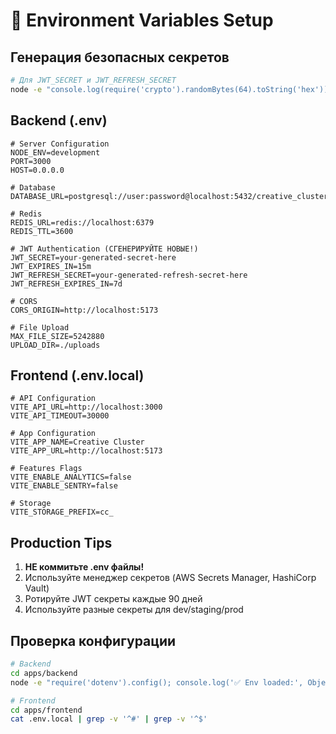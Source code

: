 # 🔐 Environment Variables Setup

## Генерация безопасных секретов

```bash
# Для JWT_SECRET и JWT_REFRESH_SECRET
node -e "console.log(require('crypto').randomBytes(64).toString('hex'))"
```

## Backend (.env)

```env
# Server Configuration
NODE_ENV=development
PORT=3000
HOST=0.0.0.0

# Database
DATABASE_URL=postgresql://user:password@localhost:5432/creative_cluster

# Redis
REDIS_URL=redis://localhost:6379
REDIS_TTL=3600

# JWT Authentication (СГЕНЕРИРУЙТЕ НОВЫЕ!)
JWT_SECRET=your-generated-secret-here
JWT_EXPIRES_IN=15m
JWT_REFRESH_SECRET=your-generated-refresh-secret-here
JWT_REFRESH_EXPIRES_IN=7d

# CORS
CORS_ORIGIN=http://localhost:5173

# File Upload
MAX_FILE_SIZE=5242880
UPLOAD_DIR=./uploads
```

## Frontend (.env.local)

```env
# API Configuration
VITE_API_URL=http://localhost:3000
VITE_API_TIMEOUT=30000

# App Configuration
VITE_APP_NAME=Creative Cluster
VITE_APP_URL=http://localhost:5173

# Features Flags
VITE_ENABLE_ANALYTICS=false
VITE_ENABLE_SENTRY=false

# Storage
VITE_STORAGE_PREFIX=cc_
```

## Production Tips

1. **НЕ коммитьте .env файлы!**
2. Используйте менеджер секретов (AWS Secrets Manager, HashiCorp Vault)
3. Ротируйте JWT секреты каждые 90 дней
4. Используйте разные секреты для dev/staging/prod

## Проверка конфигурации

```bash
# Backend
cd apps/backend
node -e "require('dotenv').config(); console.log('✅ Env loaded:', Object.keys(process.env).filter(k => !k.startsWith('npm_')).length, 'variables')"

# Frontend
cd apps/frontend
cat .env.local | grep -v '^#' | grep -v '^$'
```
